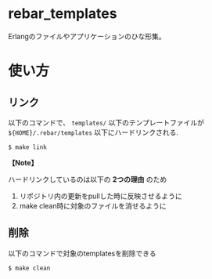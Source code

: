 rebar_templates
===============

Erlangのファイルやアプリケーションのひな形集。

# 使い方

## リンク

以下のコマンドで、 ```templates/``` 以下のテンプレートファイルが ```${HOME}/.rebar/templates``` 以下にハードリンクされる.

```shell
$ make link
```

**【Note】**

ハードリンクしているのは以下の **2つの理由** のため

1. リポジトリ内の更新をpullした時に反映させるように
2. make clean時に対象のファイルを消せるように

## 削除

以下のコマンドで対象のtemplatesを削除できる

```shell
$ make clean
```

